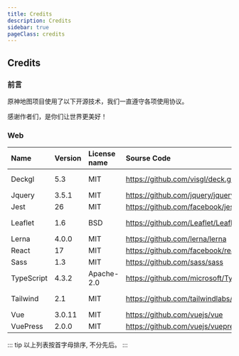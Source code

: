 ```yaml
---
title: Credits
description: Credits
sidebar: true
pageClass: credits
---
```


## Credits

### 前言

原神地图项目使用了以下开源技术，我们一直遵守各项使用协议。

感谢作者们，是你们让世界更美好！

### Web

| Name | Version | License name | Sourse Code | CopyRight/Author |
| :---       | :---   | :---       | :---                                      | :--- |
| Deckgl     | 5.3    | MIT        | <https://github.com/visgl/deck.gl>        | Urban Computing Foundation |
| Jquery     | 3.5.1  | MIT        | <https://github.com/jquery/jquery>        | John Resig |
| Jest       | 26     | MIT        | <https://github.com/facebook/jest>        | Facebook |
| Leaflet    | 1.6    | BSD        | <https://github.com/Leaflet/Leaflet>      | Vladimir Agafonkin |
| Lerna      | 4.0.0  | MIT        | <https://github.com/lerna/lerna>          | Lerna Contributors |
| React      | 17     | MIT        | <https://github.com/facebook/react>       | Facebook |
| Sass       | 1.3    | MIT        | <https://github.com/sass/sass>            | Sass team |
| TypeScript | 4.3.2  | Apache-2.0 | <https://github.com/microsoft/TypeScript> | Microsoft |
| Tailwind   | 2.1    | MIT        | <https://github.com/tailwindlabs/tailwindcss> | Adam Wathan & Jonathan Reinink |
| Vue        | 3.0.11 | MIT        | <https://github.com/vuejs/vue>            | Evan You |
| VuePress   | 2.0.0  | MIT        | <https://github.com/vuejs/vuepress>       | Evan You & ULIVZ |

::: tip
以上列表按首字母排序, 不分先后。
:::
